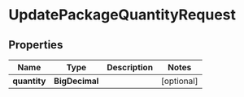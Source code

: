 

# UpdatePackageQuantityRequest


## Properties

| Name | Type | Description | Notes |
|------------ | ------------- | ------------- | -------------|
|**quantity** | **BigDecimal** |  |  [optional] |



